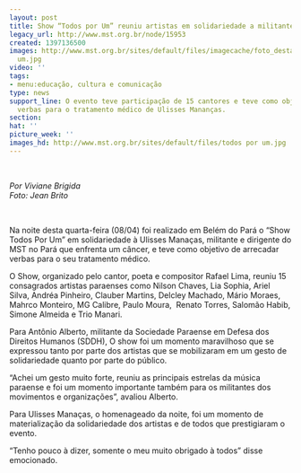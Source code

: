 ```yaml
---
layout: post
title: Show “Todos por Um” reuniu artistas em solidariedade a militante do MST
legacy_url: http://www.mst.org.br/node/15953
created: 1397136500
images: http://www.mst.org.br/sites/default/files/imagecache/foto_destaque/todos por
  um.jpg
video: ''
tags:
- menu:educação, cultura e comunicação
type: news
support_line: O evento teve participação de 15 cantores e teve como objetivo arrecadar
  verbas para o tratamento médico de Ulisses Mananças.
section: 
hat: ''
picture_week: ''
images_hd: http://www.mst.org.br/sites/default/files/todos por um.jpg
---
```

<p>&nbsp;</p><p><em>Por Viviane Brigida<br>Foto: Jean Brito</em></p><p>&nbsp;</p><p>Na noite desta quarta-feira (08/04) foi realizado em Belém do Pará o “Show Todos Por Um” em solidariedade à Ulisses Manaças, militante e dirigente do MST no Pará que enfrenta um câncer, e teve como objetivo de arrecadar verbas para o seu tratamento médico.</p><p>O Show, organizado pelo cantor, poeta e compositor Rafael Lima, reuniu 15 consagrados artistas paraenses como Nilson Chaves, Lia Sophia, Ariel Silva, Andréa Pinheiro, Clauber Martins, Delcley Machado, Mário Moraes, Mahrco Monteiro, MG Calibre, Paulo Moura, &nbsp;Renato Torres, Salomão Habib, Simone Almeida e Trio Manari.</p><p>Para Antônio Alberto, militante da Sociedade Paraense em Defesa dos Direitos Humanos (SDDH), O show foi um momento maravilhoso que se expressou tanto por parte dos artistas que se mobilizaram em um gesto de solidariedade quanto por parte do público.</p><p>“Achei um gesto muito forte, reuniu as principais estrelas da música paraense e foi um momento importante também para os militantes dos movimentos e organizações”, avaliou Alberto.</p><p>Para Ulisses Manaças, o homenageado da noite, foi um momento de materialização da solidariedade dos artistas e de todos que prestigiaram o evento.</p><p>“Tenho pouco à dizer, somente o meu muito obrigado à todos” disse emocionado.</p><p>&nbsp;</p>
